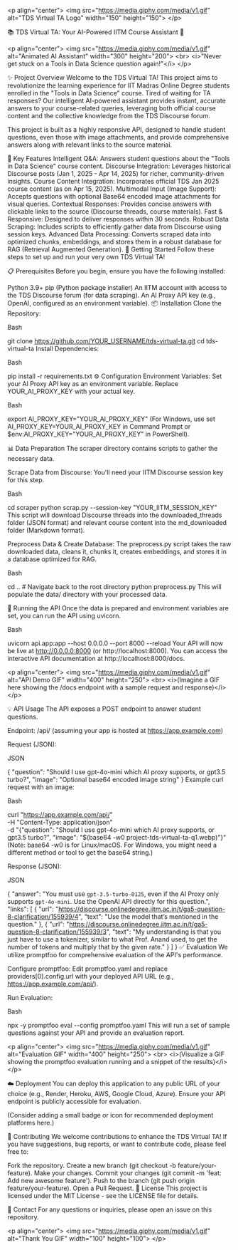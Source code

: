 &lt;p align="center">
&lt;img src="https://media.giphy.com/media/v1.gif" alt="TDS Virtual TA Logo" width="150" height="150">
&lt;/p>

📚 TDS Virtual TA: Your AI-Powered IITM Course Assistant 🤖

 



&lt;p align="center">
&lt;img src="https://media.giphy.com/media/v1.gif" alt="Animated AI Assistant" width="300" height="200">
&lt;br>
&lt;i>"Never get stuck on a Tools in Data Science question again!"&lt;/i>
&lt;/p>

✨ Project Overview
Welcome to the TDS Virtual TA! This project aims to revolutionize the learning experience for IIT Madras Online Degree students enrolled in the "Tools in Data Science" course. Tired of waiting for TA responses? Our intelligent AI-powered assistant provides instant, accurate answers to your course-related queries, leveraging both official course content and the collective knowledge from the TDS Discourse forum.

This project is built as a highly responsive API, designed to handle student questions, even those with image attachments, and provide comprehensive answers along with relevant links to the source material.

🎯 Key Features
Intelligent Q&amp;A: Answers student questions about the "Tools in Data Science" course content.
Discourse Integration: Leverages historical Discourse posts (Jan 1, 2025 - Apr 14, 2025) for richer, community-driven insights.
Course Content Integration: Incorporates official TDS Jan 2025 course content (as on Apr 15, 2025).
Multimodal Input (Image Support): Accepts questions with optional Base64 encoded image attachments for visual queries.
Contextual Responses: Provides concise answers with clickable links to the source (Discourse threads, course materials).
Fast & Responsive: Designed to deliver responses within 30 seconds.
Robust Data Scraping: Includes scripts to efficiently gather data from Discourse using session keys.
Advanced Data Processing: Converts scraped data into optimized chunks, embeddings, and stores them in a robust database for RAG (Retrieval Augmented Generation).
🚀 Getting Started
Follow these steps to set up and run your very own TDS Virtual TA!

📋 Prerequisites
Before you begin, ensure you have the following installed:

Python 3.9+
pip (Python package installer)
An IITM account with access to the TDS Discourse forum (for data scraping).
An AI Proxy API key (e.g., OpenAI, configured as an environment variable).
📦 Installation
Clone the Repository:

Bash

git clone https://github.com/YOUR_USERNAME/tds-virtual-ta.git
cd tds-virtual-ta
Install Dependencies:

Bash

pip install -r requirements.txt
⚙️ Configuration
Environment Variables:
Set your AI Proxy API key as an environment variable. Replace YOUR_AI_PROXY_KEY with your actual key.

Bash

export AI_PROXY_KEY="YOUR_AI_PROXY_KEY"
(For Windows, use set AI_PROXY_KEY=YOUR_AI_PROXY_KEY in Command Prompt or $env:AI_PROXY_KEY="YOUR_AI_PROXY_KEY" in PowerShell).

📊 Data Preparation
The scraper directory contains scripts to gather the necessary data.

Scrape Data from Discourse:
You'll need your IITM Discourse session key for this step.

Bash

cd scraper
python scrap.py --session-key "YOUR_IITM_SESSION_KEY"
This script will download Discourse threads into the downloaded_threads folder (JSON format) and relevant course content into the md_downloaded folder (Markdown format).

Preprocess Data & Create Database:
The preprocess.py script takes the raw downloaded data, cleans it, chunks it, creates embeddings, and stores it in a database optimized for RAG.

Bash

cd .. # Navigate back to the root directory
python preprocess.py
This will populate the data/ directory with your processed data.

🏃 Running the API
Once the data is prepared and environment variables are set, you can run the API using uvicorn.

Bash

uvicorn api.app:app --host 0.0.0.0 --port 8000 --reload
Your API will now be live at http://0.0.0.0:8000 (or http://localhost:8000).
You can access the interactive API documentation at http://localhost:8000/docs.

&lt;p align="center">
&lt;img src="https://media.giphy.com/media/v1.gif" alt="API Demo GIF" width="400" height="250">
&lt;br>
&lt;i>(Imagine a GIF here showing the /docs endpoint with a sample request and response)&lt;/i>
&lt;/p>

💡 API Usage
The API exposes a POST endpoint to answer student questions.

Endpoint: /api/ (assuming your app is hosted at https://app.example.com)

Request (JSON):

JSON

{
  "question": "Should I use gpt-4o-mini which AI proxy supports, or gpt3.5 turbo?",
  "image": "Optional base64 encoded image string"
}
Example curl request with an image:

Bash

curl "https://app.example.com/api/" \
  -H "Content-Type: application/json" \
  -d "{\"question\": \"Should I use gpt-4o-mini which AI proxy supports, or gpt3.5 turbo?\", \"image\": \"$(base64 -w0 project-tds-virtual-ta-q1.webp)\"}"
(Note: base64 -w0 is for Linux/macOS. For Windows, you might need a different method or tool to get the base64 string.)

Response (JSON):

JSON

{
  "answer": "You must use `gpt-3.5-turbo-0125`, even if the AI Proxy only supports `gpt-4o-mini`. Use the OpenAI API directly for this question.",
  "links": [
    {
      "url": "https://discourse.onlinedegree.iitm.ac.in/t/ga5-question-8-clarification/155939/4",
      "text": "Use the model that’s mentioned in the question."
    },
    {
      "url": "https://discourse.onlinedegree.iitm.ac.in/t/ga5-question-8-clarification/155939/3",
      "text": "My understanding is that you just have to use a tokenizer, similar to what Prof. Anand used, to get the number of tokens and multiply that by the given rate."
    }
  ]
}
✅ Evaluation
We utilize promptfoo for comprehensive evaluation of the API's performance.

Configure promptfoo:
Edit promptfoo.yaml and replace providers[0].config.url with your deployed API URL (e.g., https://app.example.com/api/).

Run Evaluation:

Bash

npx -y promptfoo eval --config promptfoo.yaml
This will run a set of sample questions against your API and provide an evaluation report.

&lt;p align="center">
&lt;img src="https://media.giphy.com/media/v1.gif" alt="Evaluation GIF" width="400" height="250">
&lt;br>
&lt;i>(Visualize a GIF showing the promptfoo evaluation running and a snippet of the results)&lt;/i>
&lt;/p>

☁️ Deployment
You can deploy this application to any public URL of your choice (e.g., Render, Heroku, AWS, Google Cloud, Azure). Ensure your API endpoint is publicly accessible for evaluation.

(Consider adding a small badge or icon for recommended deployment platforms here.)

🤝 Contributing
We welcome contributions to enhance the TDS Virtual TA! If you have suggestions, bug reports, or want to contribute code, please feel free to:

Fork the repository.
Create a new branch (git checkout -b feature/your-feature).
Make your changes.
Commit your changes (git commit -m 'feat: Add new awesome feature').
Push to the branch (git push origin feature/your-feature).
Open a Pull Request.
📜 License
This project is licensed under the MIT License - see the LICENSE file for details.

📧 Contact
For any questions or inquiries, please open an issue on this repository.

&lt;p align="center">
&lt;img src="https://media.giphy.com/media/v1.gif" alt="Thank You GIF" width="100" height="100">
&lt;/p>

